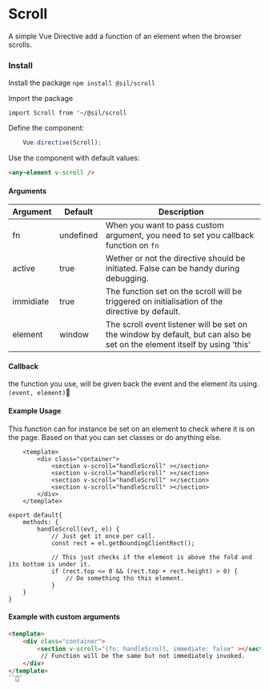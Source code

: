 # Scroll

A simple Vue Directive add a function of an element when the browser scrolls. 


### Install

Install the package
`npm install @sil/scroll`


Import the package

`import Scroll from '~/@sil/scroll`

Define the component:

```js
	Vue.directive(Scroll);
```

Use the component with default values:

```html
<any-element v-scroll />	
```


#### Arguments

| Argument  | Default   | Description                                                                                                               |
| --------- | --------- | ------------------------------------------------------------------------------------------------------------------------- |
| fn        | undefined | When you want to pass custom argument, you need to set you callback function on `fn`                                      |
| active    | true      | Wether or not the directive should be initiated. False can be handy during debugging.                                     |
| immidiate | true      | The function set on the scroll will be triggered on initialisation of the directive by default.                           |
| element   | window    | The scroll event listener will be set on the window by default, but can also be set on the element itself by using 'this' |

#### Callback

the function you use, will be given back the event and the element its using. `(event, element)`

#### Example Usage

This function can for instance be set on an element to check where it is on the page. Based on that you can set classes or do anything else.

```
	<template>
		<div class="container">
			<section v-scroll="handleScroll" ></section>
			<section v-scroll="handleScroll" ></section>
			<section v-scroll="handleScroll" ></section>
			<section v-scroll="handleScroll" ></section>
		</div>
	</template>
```

```
export default{
	methods: {
		handleScroll(evt, el) {
			// Just get it once per call.
		 	const rect = el.getBoundingClientRect();

			// This just checks if the element is above the fold and its bottom is under it.
			if (rect.top <= 0 && (rect.top + rect.height) > 0) {
				// Do something tho this element.
			}
	}
}

```


#### Example with custom arguments

```html
<template>
	<div class="container">
		<section v-scroll="{fn: handleScroll, immediate: false" ></section>
		 // Function will be the same but not immediately invoked.
	</div>
</template>
```